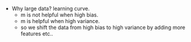 - Why large data? learning curve.
  - m is not helpful when high bias.
  - m is helpful when high variance.
  - so we shift the data from high bias to high variance by adding more features etc..
